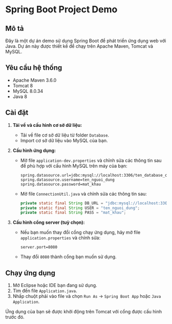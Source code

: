 # Spring Boot Project Demo

## Mô tả
Đây là một dự án demo sử dụng Spring Boot để phát triển ứng dụng web với Java. Dự án này được thiết kế để chạy trên Apache Maven, Tomcat và MySQL.

## Yêu cầu hệ thống
- Apache Maven 3.6.0
- Tomcat 8
- MySQL 8.0.34
- Java 8

## Cài đặt
1. **Tải về và cấu hình cơ sở dữ liệu:**
   - Tải về file cơ sở dữ liệu từ folder `Database`.
   - Import cơ sở dữ liệu vào MySQL của bạn.

2. **Cấu hình ứng dụng:**
   - Mở file `application-dev.properties` và chỉnh sửa các thông tin sau để phù hợp với cấu hình MySQL trên máy của bạn:
     ```properties
     spring.datasource.url=jdbc:mysql://localhost:3306/ten_database_cua_ban
     spring.datasource.username=ten_nguoi_dung
     spring.datasource.password=mat_khau
     ```
   - Mở file `ConnectionUtil.java` và chỉnh sửa các thông tin sau:
     ```java
     private static final String DB_URL = "jdbc:mysql://localhost:3306/ten_database_cua_ban";
     private static final String USER = "ten_nguoi_dung";
     private static final String PASS = "mat_khau";
     ```

3. **Cấu hình cổng server (tuỳ chọn):**
   - Nếu bạn muốn thay đổi cổng chạy ứng dụng, hãy mở file `application.properties` và chỉnh sửa:
     ```properties
     server.port=8080
     ```
   - Thay đổi `8080` thành cổng bạn muốn sử dụng.

## Chạy ứng dụng
1. Mở Eclipse hoặc IDE bạn đang sử dụng.
2. Tìm đến file `Application.java`.
3. Nhấp chuột phải vào file và chọn `Run As` -> `Spring Boot App` hoặc `Java Application`.

Ứng dụng của bạn sẽ được khởi động trên Tomcat với cổng được cấu hình trước đó.
